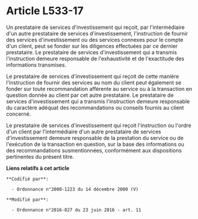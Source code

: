 # Article L533-17

Un prestataire de services d'investissement qui reçoit, par l'intermédiaire d'un autre prestataire de services
d'investissement, l'instruction de fournir des services d'investissement ou des services connexes pour le compte d'un client,
peut se fonder sur les diligences effectuées par ce dernier prestataire. Le prestataire de services d'investissement qui a
transmis l'instruction demeure responsable de l'exhaustivité et de l'exactitude des informations transmises.

Le prestataire de services d'investissement qui reçoit de cette manière l'instruction de fournir des services au nom du
client peut également se fonder sur toute recommandation afférente au service ou à la transaction en question donnée au
client par cet autre prestataire. Le prestataire de services d'investissement qui a transmis l'instruction demeure
responsable du caractère adéquat des recommandations ou conseils fournis au client concerné.

Le prestataire de services d'investissement qui reçoit l'instruction ou l'ordre d'un client par l'intermédiaire d'un autre
prestataire de services d'investissement demeure responsable de la prestation du service ou de l'exécution de la transaction
en question, sur la base des informations ou des recommandations susmentionnées, conformément aux dispositions pertinentes du
présent titre.

**Liens relatifs à cet article**

	**Codifié par**:

	  - Ordonnance n°2000-1223 du 14 décembre 2000 (V)

	**Modifié par**:

	  - Ordonnance n°2016-827 du 23 juin 2016 - art. 11
